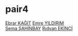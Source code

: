 # pair4

[Ebrar KAĞIT](https://github.com/EbrarKgt)
[Emre YILDIRIM](https://github.com/emreyldrm)  
[Sema ŞAHİNBAY](https://github.com/semasahinbay) 
[Rıdvan EKİNCİ](https://github.com/rdvneknc) 
